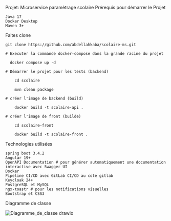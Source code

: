Projet: Microservice paramètrage scolaire
Prérequis pour démarrer le Projet

    Java 17
    Docker Desktop
    Maven 3+
    
Faites clone

    git clone https://github.com/abdellahkaba/scolaire-ms.git

    # Executer la commande docker-compose dans la grande racine du projet
  
      docker compose up -d
      
    # Démarrer le projet pour les tests (backend)

        cd scolaire
    
        mvn clean package
    
    # créer l'image de backend (build)

        docker build -t scolaire-api .
        
    # créer l'image de front (builde)
    
        cd scolaire-front
        
        docker build -t scolaire-front .
Technologies utilisées

    spring boot 3.4.2
    Angular 19+
    OpenAPI Documentation # pour générer automatiquement une documentation interactive avec Swagger UI
    Docker
    Pipeline CI/CD avec GitLab CI/CD au coté gitlab 
    Keycloak 24+
    PostgreSQL et MySQL
    ngx-toastr # pour les notifications visuelles
    Bootstrap et CSS3

Diagramme de classe

![Diagramme_de_classe drawio](https://github.com/user-attachments/assets/c790220c-cf7f-4f49-aaed-fca3eb4994ce)



